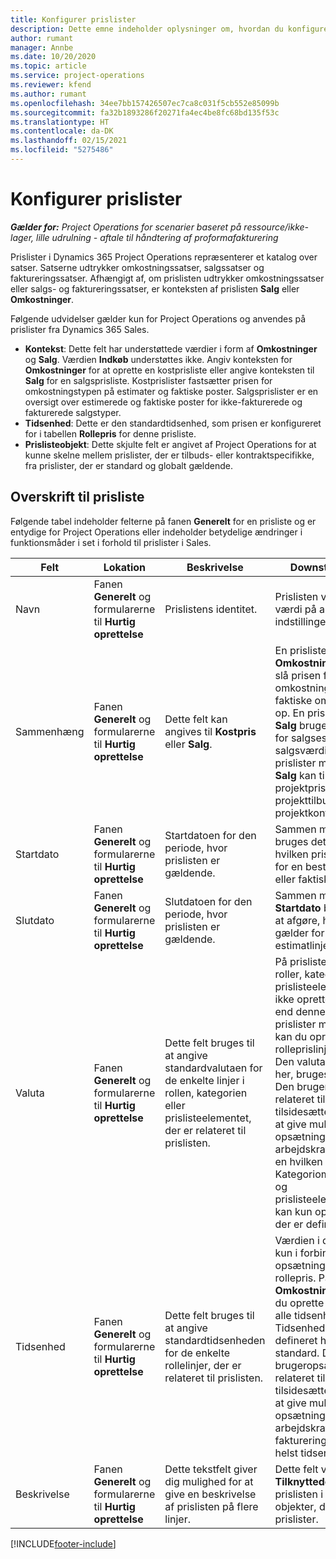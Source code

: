 ```yaml
---
title: Konfigurer prislister
description: Dette emne indeholder oplysninger om, hvordan du konfigurerer kost- og salgsprislister.
author: rumant
manager: Annbe
ms.date: 10/20/2020
ms.topic: article
ms.service: project-operations
ms.reviewer: kfend
ms.author: rumant
ms.openlocfilehash: 34ee7bb157426507ec7ca8c031f5cb552e85099b
ms.sourcegitcommit: fa32b1893286f20271fa4ec4be8fc68bd135f53c
ms.translationtype: HT
ms.contentlocale: da-DK
ms.lasthandoff: 02/15/2021
ms.locfileid: "5275486"
---
```

# <a name="set-up-price-lists"></a>Konfigurer prislister

_**Gælder for:** Project Operations for scenarier baseret på ressource/ikke-lager, lille udrulning - aftale til håndtering af proformafakturering_

Prislister i Dynamics 365 Project Operations repræsenterer et katalog over satser. Satserne udtrykker omkostningssatser, salgssatser og faktureringssatser. Afhængigt af, om prislisten udtrykker omkostningssatser eller salgs- og faktureringssatser, er konteksten af prislisten **Salg** eller **Omkostninger**.

Følgende udvidelser gælder kun for Project Operations og anvendes på prislister fra Dynamics 365 Sales.

- **Kontekst**: Dette felt har understøttede værdier i form af **Omkostninger** og **Salg**. Værdien **Indkøb** understøttes ikke. Angiv konteksten for **Omkostninger** for at oprette en kostprisliste eller angive konteksten til **Salg** for en salgsprisliste. Kostprislister fastsætter prisen for omkostningstypen på estimater og faktiske poster. Salgsprislister er en oversigt over estimerede og faktiske poster for ikke-fakturerede og fakturerede salgstyper.
- **Tidsenhed**: Dette er den standardtidsenhed, som prisen er konfigureret for i tabellen **Rollepris** for denne prisliste.
- **Prislisteobjekt**: Dette skjulte felt er angivet af Project Operations for at kunne skelne mellem prislister, der er tilbuds- eller kontraktspecifikke, fra prislister, der er standard og globalt gældende.

## <a name="price-list-header"></a>Overskrift til prisliste

Følgende tabel indeholder felterne på fanen **Generelt** for en prisliste og er entydige for Project Operations eller indeholder betydelige ændringer i funktionsmåder i set i forhold til prislister i Sales.

| Felt | Lokation | Beskrivelse | Downstream-virkning |
| --- | --- | --- | --- |
| Navn | Fanen **Generelt** og formularerne til **Hurtig oprettelse** | Prislistens identitet. | Prislisten vises med denne værdi på alle listesider og indstillinger for rullelister.|
| Sammenhæng | Fanen **Generelt** og formularerne til **Hurtig oprettelse** | Dette felt kan angives til **Kostpris** eller **Salg**. | En prisliste angivet med **Omkostninger** bruges til at slå prisen for omkostningsestimater og faktiske omkostningsværdier op. En prisliste angivet med **Salg** bruges til at slå prisen for salgsestimater og faktiske salgsværdier op. Kun prislister med konteksten **Salg** kan tilknyttes projektprislister for kunder, projekttilbud og projektkontrakter. |
| Startdato | Fanen **Generelt** og formularerne til **Hurtig oprettelse** | Startdatoen for den periode, hvor prislisten er gældende. | Sammen med feltet **Slutdato** bruges dette felt til at afgøre, hvilken prisliste der gælder for en bestemt estimatlinje eller faktisk linje. |
| Slutdato | Fanen **Generelt** og formularerne til **Hurtig oprettelse** | Slutdatoen for den periode, hvor prislisten er gældende. | Sammen med feltet **Startdato** bruges dette felt til at afgøre, hvilken prisliste der gælder for en bestemt estimatlinje eller faktisk linje. |
| Valuta | Fanen **Generelt** og formularerne til **Hurtig oprettelse** | Dette felt bruges til at angive standardvalutaen for de enkelte linjer i rollen, kategorien eller prislisteelementet, der er relateret til prislisten. | På prislisterne for **Salg**, roller, kategorier eller prislisteelementer kan der ikke oprettes en anden valuta end denne valuta. På prislister med **Omkostninger** kan du oprette en rolleprislinje i alle valutaer. Den valuta, der er defineret her, bruges som standard. Den brugeropsætning, der er relateret til rollepriser, kan tilsidesætte denne værdi for at give mulighed for opsætning af satser for arbejdskraftomkostninger i en hvilken som helst valuta. Kategoriomkostningssatser og prislisteelementomkostninger kan kun oprettes i den valuta, der er defineret her. |
| Tidsenhed | Fanen **Generelt** og formularerne til **Hurtig oprettelse** | Dette felt bruges til at angive standardtidsenheden for de enkelte rollelinjer, der er relateret til prislisten. | Værdien i dette felt bruges kun i forbindelse med opsætning af en relateret rollepris. På prislister med **Omkostninger** og **Salg** kan du oprette en rolleprislinje i alle tidsenheder. Tidsenheden, der er defineret her, bruges som standard. Den brugeropsætning, der er relateret til rollepriser, kan tilsidesætte denne værdi for at give mulighed for opsætning af satser for arbejdskraftomkostninger og fakturering i en hvilken som helst tidsenhed. |
| Beskrivelse | Fanen **Generelt** og formularerne til **Hurtig oprettelse** | Dette tekstfelt giver dig mulighed for at give en beskrivelse af prislisten på flere linjer. | Dette felt vises i de **Tilknyttede** visninger på prislisten i forskellige objekter, der har relaterede prislister. |


[!INCLUDE[footer-include](../includes/footer-banner.md)]
